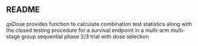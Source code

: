 ## README

gsDose provides function to calculate combination test statistics along with the closed testing procedure
for a survival endpoint in a multi-arm multi-stage group sequential phase 2/3 trial with dose selection
